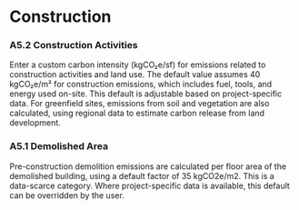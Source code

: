 # Construction

### A5.2 Construction Activities

Enter a custom carbon intensity (kgCO₂e/sf) for emissions related to construction activities and land use. The default value assumes 40 kgCO₂e/m² for construction emissions, which includes fuel, tools, and energy used on-site. This default is adjustable based on project-specific data. For greenfield sites, emissions from soil and vegetation are also calculated, using regional data to estimate carbon release from land development.

### A5.1 Demolished Area

Pre-construction demolition emissions are calculated per floor area of the demolished building, using a default factor of 35 kgCO2e/m2. This is a data-scarce category. Where project-specific data is available, this default can be overridden by the user.
